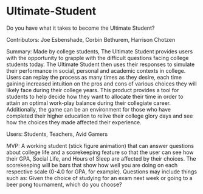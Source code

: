 # Ultimate-Student
Do you have what it takes to become the Ultimate Student?

Contributors: Joe Esbenshade, Corbin Bethurem, Harrison Chotzen

Summary: Made by college students, The Ultimate Student provides users with the opportunity to grapple with the difficult questions facing college students today. The Ultimate Student then uses their responses to simulate their performance in social, personal and academic contexts in college. Users can replay the process as many times as they desire, each time gaining increased intuition on the pros and cons of various choices they will likely face during their college years. This product provides a tool for students to help decide how they want to allocate their time in order to attain an optimal work-play balance during their collegiate career. Additionally, the game can be an environment for those who have completed their higher education to relive their college glory days and see how the choices they made affected their experience. 

Users: Students, Teachers, Avid Gamers

MVP: A working student (stick figure animation) that can answer questions about college life and a scorekeeping feature so that the user can see how their GPA, Social Life, and Hours of Sleep are affected by their choices. The scorekeeping will be bars that show how well you are doing on each respective scale (0-4.0 for GPA, for example). Questions may include things such as: Given the choice of studying for an exam next week or going to a beer pong tournament, which do you choose?
